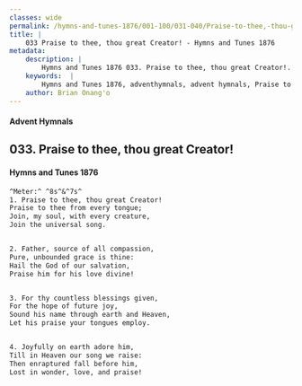 ```yaml
---
classes: wide
permalink: /hymns-and-tunes-1876/001-100/031-040/Praise-to-thee,-thou-great-Creator!/
title: |
    033 Praise to thee, thou great Creator! - Hymns and Tunes 1876
metadata:
    description: |
        Hymns and Tunes 1876 033. Praise to thee, thou great Creator!. Praise to thee from every tongue; Join, my soul, with every creature, Join the universal song. 
    keywords:  |
        Hymns and Tunes 1876, adventhymnals, advent hymnals, Praise to thee, thou great Creator!, Praise to thee from every tongue;, 
    author: Brian Onang'o
---
```


#### Advent Hymnals
## 033. Praise to thee, thou great Creator!
####  Hymns and Tunes 1876

```txt
^Meter:^ ^8s^&^7s^
1. Praise to thee, thou great Creator!
Praise to thee from every tongue;
Join, my soul, with every creature,
Join the universal song.


2. Father, source of all compassion,
Pure, unbounded grace is thine:
Hail the God of our salvation,
Praise him for his love divine!


3. For thy countless blessings given,
For the hope of future joy,
Sound his name through earth and Heaven,
Let his praise your tongues employ.


4. Joyfully on earth adore him,
Till in Heaven our song we raise:
Then enraptured fall before him,
Lost in wonder, love, and praise!
```